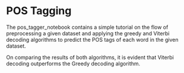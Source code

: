 # POS Tagging

The pos_tagger_notebook contains a simple tutorial on the flow of preprocessing a given dataset and applying the greedy and Viterbi decoding algorithms to predict the POS tags of each word in the given dataset.

On comparing the results of both algorithms, it is evident that Viterbi decoding outperforms the Greedy decoding algorithm.
